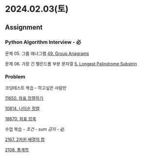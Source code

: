 # 2024.02.03(토)

## Assignment

### Python Algorithm Interview - 必

문제 05. 그룹 애너그램 [49. Group Anagrams](https://leetcode.com/problems/group-anagrams)

문제 06. 가장 긴 팰린드롬 부분 문자열 [5. Longest Palindrome Substrin](https://leetcode.com/problems/longest-palindrome-substring)

### Problem

코딩테스트 복습  - 하고싶은 사람만

[11650. 좌표 정렬하기](https://www.acmicpc.net/problem/11650)

[10814. 나이순 정렬](https://www.acmicpc.net/problem/10814)

[18870. 좌표 압축](https://www.acmicpc.net/problem/18870)

수업 복습 - *조건 - sum 금지*  - 必

[2167. 2차원 배열의 합](https://www.acmicpc.net/problem/2167)

[2108. 통계학](https://www.acmicpc.net/problem/2108)